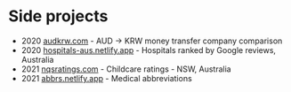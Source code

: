 # Side projects

- 2020 [audkrw.com](https://audkrw.com) - AUD → KRW money transfer company comparison
- 2020 [hospitals-aus.netlify.app](https://hospitals-aus.netlify.app) - Hospitals ranked by Google reviews, Australia
- 2021 [nqsratings.com](https://nqsratings.com) - Childcare ratings - NSW, Australia
- 2021 [abbrs.netlify.app](https://abbrs.netlify.app) - Medical abbreviations

<!-- 
## Shut down
- 2015 Medical abbreviations - iOS
- 2020 Improved version of NSW HealthRoster, Australia
- 2020 Side Project List - A list of awesome personal side projects 
- -->

